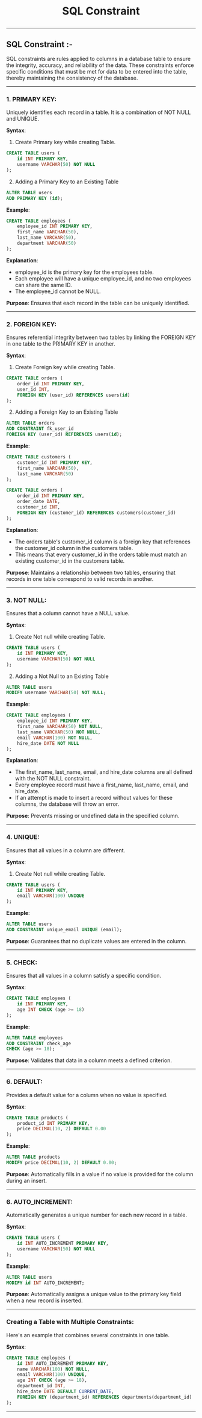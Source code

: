 # <p align="center">SQL Constraint</p>
<!------------------------------------------------------------->
--------------------------------------------------------------------------------------------------------------------------
## SQL Constraint :-

SQL constraints are rules applied to columns in a database table to ensure the integrity, accuracy, and reliability of the data. These constraints enforce specific conditions that must be met for data to be entered into the table, thereby maintaining the consistency of the database.

<!------------------------------------------------------------->
----------------------------------------------------------------------------------------------------------------------------------------------

### 1. PRIMARY KEY:
Uniquely identifies each record in a table. It is a combination of NOT NULL and UNIQUE.

**Syntax**:
1. Create Primary key while creating Table.
```sql
CREATE TABLE users (
    id INT PRIMARY KEY,
    username VARCHAR(50) NOT NULL
);
```

2. Adding a Primary Key to an Existing Table
```sql
ALTER TABLE users
ADD PRIMARY KEY (id);
```

**Example**:
```sql
CREATE TABLE employees (
    employee_id INT PRIMARY KEY,
    first_name VARCHAR(50),
    last_name VARCHAR(50),
    department VARCHAR(50)
);

```
**Explanation**:
- employee_id is the primary key for the employees table.
- Each employee will have a unique employee_id, and no two employees can share the same ID.
- The employee_id cannot be NULL.

**Purpose**:
Ensures that each record in the table can be uniquely identified.
 
----------------------------------------------------------------------------------------------------------------------------------------------

### 2. FOREIGN KEY:
Ensures referential integrity between two tables by linking the FOREIGN KEY in one table to the PRIMARY KEY in another.

**Syntax**:
1. Create Foreign key while creating Table.
```sql
CREATE TABLE orders (
    order_id INT PRIMARY KEY,
    user_id INT,
    FOREIGN KEY (user_id) REFERENCES users(id)
);
```

2. Adding a Foreign Key to an Existing Table
```sql
ALTER TABLE orders
ADD CONSTRAINT fk_user_id
FOREIGN KEY (user_id) REFERENCES users(id);
```

**Example**:
```sql
CREATE TABLE customers (
    customer_id INT PRIMARY KEY,
    first_name VARCHAR(50),
    last_name VARCHAR(50)
);

CREATE TABLE orders (
    order_id INT PRIMARY KEY,
    order_date DATE,
    customer_id INT,
    FOREIGN KEY (customer_id) REFERENCES customers(customer_id)
);
```

**Explanation**:
- The orders table's customer_id column is a foreign key that references the customer_id column in the customers table.
- This means that every customer_id in the orders table must match an existing customer_id in the customers table.

**Purpose**:
Maintains a relationship between two tables, ensuring that records in one table correspond to valid records in another.
 
----------------------------------------------------------------------------------------------------------------------------------------------


### 3. NOT NULL:
Ensures that a column cannot have a NULL value.

**Syntax**:
1. Create Not null while creating Table.
```sql
CREATE TABLE users (
    id INT PRIMARY KEY,
    username VARCHAR(50) NOT NULL
);
```

2. Adding a Not Null to an Existing Table
```sql
ALTER TABLE users
MODIFY username VARCHAR(50) NOT NULL;
```

**Example**:
```sql
CREATE TABLE employees (
    employee_id INT PRIMARY KEY,
    first_name VARCHAR(50) NOT NULL,
    last_name VARCHAR(50) NOT NULL,
    email VARCHAR(100) NOT NULL,
    hire_date DATE NOT NULL
);
```

**Explanation**:
- The first_name, last_name, email, and hire_date columns are all defined with the NOT NULL constraint.
- Every employee record must have a first_name, last_name, email, and hire_date.
- If an attempt is made to insert a record without values for these columns, the database will throw an error.

**Purpose**:
 Prevents missing or undefined data in the specified column.
 
----------------------------------------------------------------------------------------------------------------------------------------------


### 4. UNIQUE:
Ensures that all values in a column are different.

**Syntax**:
1. Create Not null while creating Table.
```sql
CREATE TABLE users (
    id INT PRIMARY KEY,
    email VARCHAR(100) UNIQUE
);
```


**Example**:
```sql
ALTER TABLE users
ADD CONSTRAINT unique_email UNIQUE (email);
```

**Purpose**:
 Guarantees that no duplicate values are entered in the column.
 
----------------------------------------------------------------------------------------------------------------------------------------------


### 5. CHECK:
Ensures that all values in a column satisfy a specific condition.

**Syntax**:
```sql
CREATE TABLE employees (
    id INT PRIMARY KEY,
    age INT CHECK (age >= 18)
);
```

**Example**:
```sql
ALTER TABLE employees
ADD CONSTRAINT check_age
CHECK (age >= 18);
```

**Purpose**:
 Validates that data in a column meets a defined criterion.
 
----------------------------------------------------------------------------------------------------------------------------------------------

### 6. DEFAULT:
Provides a default value for a column when no value is specified.

**Syntax**:
```sql
CREATE TABLE products (
    product_id INT PRIMARY KEY,
    price DECIMAL(10, 2) DEFAULT 0.00
);
```

**Example**:
```sql
ALTER TABLE products
MODIFY price DECIMAL(10, 2) DEFAULT 0.00;
```

**Purpose**:
 Automatically fills in a value if no value is provided for the column during an insert.
 
----------------------------------------------------------------------------------------------------------------------------------------------

### 6. AUTO_INCREMENT:
Automatically generates a unique number for each new record in a table.

**Syntax**:
```sql
CREATE TABLE users (
    id INT AUTO_INCREMENT PRIMARY KEY,
    username VARCHAR(50) NOT NULL
);
```

**Example**:
```sql
ALTER TABLE users
MODIFY id INT AUTO_INCREMENT;
```

**Purpose**:
 Automatically assigns a unique value to the primary key field when a new record is inserted.
 
----------------------------------------------------------------------------------------------------------------------------------------------

### Creating a Table with Multiple Constraints:
Here's an example that combines several constraints in one table.

**Syntax**:
```sql
CREATE TABLE employees (
    id INT AUTO_INCREMENT PRIMARY KEY,
    name VARCHAR(100) NOT NULL,
    email VARCHAR(100) UNIQUE,
    age INT CHECK (age >= 18),
    department_id INT,
    hire_date DATE DEFAULT CURRENT_DATE,
    FOREIGN KEY (department_id) REFERENCES departments(department_id)
);
```

<!------------------------------------------------------------->
----------------------------------------------------------------------------------------------------------------------------------------------

